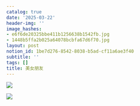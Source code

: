 ```yaml
---
catalog: true
date: '2025-03-22'
header-img: ''
image_hashes:
- e6f6de20325bbe411b1256638b1542fb.jpg
- 1448b5ffa2b025a64078bcbfa67d6f70.jpg
layout: post
notion_id: 1be7d276-8542-8038-b5ad-cf11a6ae3f40
subtitle: ''
tags: []
title: 美女朋友
---
```


![](https://ajiao.eu.org/img/in-post/e6f6de20325bbe411b1256638b1542fb.jpg)


![](https://ajiao.eu.org/img/in-post/1448b5ffa2b025a64078bcbfa67d6f70.jpg)